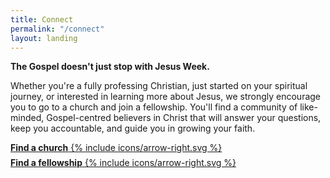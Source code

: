 ```yaml
---
title: Connect
permalink: "/connect"
layout: landing
---
```


<p class="font-36"><strong>The Gospel doesn't just stop with Jesus Week.</strong></p>

<p class="font-28">Whether you're a fully professing Christian, just started on your spiritual journey, or interested in learning more about Jesus, we strongly encourage you to go to a church and join a fellowship.
You'll find a community of like-minded, Gospel-centred believers in Christ that will answer your questions, keep you accountable, and guide you in growing your faith.</p>

<div class="find-container flex-row font-36">
    <p><a class="btn blue-btn arrow-btn" href="/connect/churches"><strong>Find a church</strong> {% include icons/arrow-right.svg %}</a></p>
    <p><a class="btn blue-btn arrow-btn" href="/connect/fellowships"><strong>Find a fellowship</strong> {% include icons/arrow-right.svg %}</a></p>
</div>

<style>.find-container { justify-content: space-around; flex-wrap: wrap; margin-bottom: 1em; }
.find-container p { margin: 0.5em 0; }
.find-container .btn { white-space: nowrap; }
</style>
